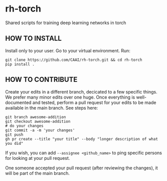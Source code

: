 # rh-torch
Shared scripts for training deep learning networks in torch 

## HOW TO INSTALL

Install only to your user. Go to your virtual environment. Run:
```
git clone https://github.com/CAAI/rh-torch.git && cd rh-torch
pip install .
```

## HOW TO CONTRIBUTE

Create your edits in a different branch, decicated to a few specific things. We prefer many minor edits over one huge. Once everything is well-documented and tested, perform a pull request for your edits to be made available in the main branch. See steps here:
```
git branch awesome-addition
git checkout awesome-addition
# do your changes
git commit -a -m 'your changes'
git push
gh pr create --title "your title" --body "longer description of what you did"
```
If you wish, you can add ```--assignee <github_name>``` to ping specific persons for looking at your pull request.

One someone accepted your pull request (after reviewing the changes), it will be part of the main branch.

